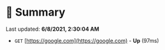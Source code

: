 # 📖 Summary
Last updated: **6/8/2021, 2:30:04 AM**

- `GET` [https://google.com](https://google.com) - **Up** (97ms)

